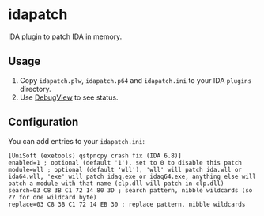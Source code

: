 # idapatch

IDA plugin to patch IDA in memory.

## Usage

1. Copy `idapatch.plw`, `idapatch.p64` and `idapatch.ini` to your IDA `plugins` directory.
2. Use [DebugView](https://technet.microsoft.com/en-us/sysinternals/debugview.aspx) to see status.

## Configuration

You can add entries to your `idapatch.ini`:

```
[UniSoft (exetools) qstpncpy crash fix (IDA 6.8)]
enabled=1 ; optional (default '1'), set to 0 to disable this patch
module=wll ; optional (default 'wll'), 'wll' will patch ida.wll or ida64.wll, 'exe' will patch idaq.exe or idaq64.exe, anything else will patch a module with that name (clp.dll will patch in clp.dll)
search=03 C8 3B C1 72 14 80 3D ; search pattern, nibble wildcards (so ?? for one wildcard byte)
replace=03 C8 3B C1 72 14 EB 30 ; replace pattern, nibble wildcards
```